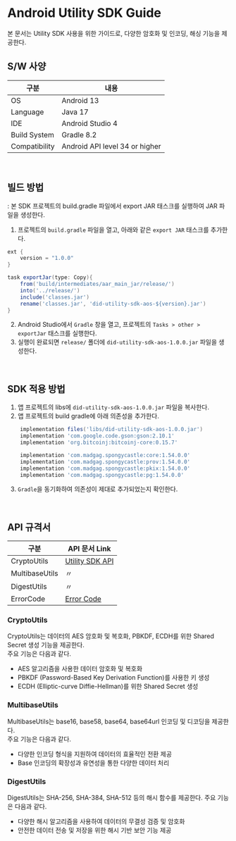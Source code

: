 # Android Utility SDK Guide
본 문서는 Utility SDK 사용을 위한 가이드로, 다양한 암호화 및 인코딩, 해싱 기능을 제공한다.



## S/W 사양
| 구분 | 내용                |
|------|----------------------------|
| OS  | Android 13|
| Language  | Java 17|
| IDE  | Android Studio 4|
| Build System  | Gradle 8.2 |
| Compatibility | Android API level 34 or higher  |

<br>


## 빌드 방법
: 본 SDK 프로젝트의 build.gradle 파일에서 export JAR 태스크를 실행하여 JAR 파일을 생성한다.
1. 프로젝트의 `build.gradle` 파일을 열고, 아래와 같은 `export JAR` 태스크를 추가한다.
```groovy
ext {
    version = "1.0.0"
}

task exportJar(type: Copy){
    from('build/intermediates/aar_main_jar/release/')
    into('../release/')
    include('classes.jar')
    rename('classes.jar', 'did-utility-sdk-aos-${version}.jar')
}
```
2. Android Studio에서 `Gradle` 창을 열고, 프로젝트의 `Tasks > other > exportJar` 태스크를 실행한다.
3. 실행이 완료되면 `release/` 폴더에 `did-utility-sdk-aos-1.0.0.jar` 파일을 생성한다.

<br>


## SDK 적용 방법
1. 앱 프로젝트의 libs에 `did-utility-sdk-aos-1.0.0.jar` 파일을 복사한다.
2. 앱 프로젝트의 build gradle에 아래 의존성을 추가한다.

```groovy
    implementation files('libs/did-utility-sdk-aos-1.0.0.jar')
    implementation 'com.google.code.gson:gson:2.10.1'
    implementation 'org.bitcoinj:bitcoinj-core:0.15.7'

    implementation 'com.madgag.spongycastle:core:1.54.0.0'
    implementation 'com.madgag.spongycastle:prov:1.54.0.0'
    implementation 'com.madgag.spongycastle:pkix:1.54.0.0'
    implementation 'com.madgag.spongycastle:pg:1.54.0.0'
```
3. `Gradle`을 동기화하여 의존성이 제대로 추가되었는지 확인한다.

<br>


## API 규격서
| 구분          | API 문서 Link                  |
|---------------|-------------------------------|
| CryptoUtils   | [Utility SDK API](../../../docs/api/did-utility-sdk-aos/Utility_ko.md) |
| MultibaseUtils | 〃                             |
| DigestUtils    | 〃                             |
| ErrorCode      | [Error Code](../../../docs/api/did-utility-sdk-aos/UtilityError.md) |

### CryptoUtils
CryptoUtils는 데이터의 AES 암호화 및 복호화, PBKDF, ECDH를 위한 Shared Secret 생성 기능을 제공한다. <br> 주요 기능은 다음과 같다.
- AES 알고리즘을 사용한 데이터 암호화 및 복호화
- PBKDF (Password-Based Key Derivation Function)를 사용한 키 생성
- ECDH (Elliptic-curve Diffie-Hellman)를 위한 Shared Secret 생성

### MultibaseUtils
MultibaseUtils는 base16, base58, base64, base64url 인코딩 및 디코딩을 제공한다. <br>주요 기능은 다음과 같다.
- 다양한 인코딩 형식을 지원하여 데이터의 효율적인 전환 제공
- Base 인코딩의 확장성과 유연성을 통한 다양한 데이터 처리

### DigestUtils
DigestUtils는 SHA-256, SHA-384, SHA-512 등의 해시 함수를 제공한다. 주요 기능은 다음과 같다.
- 다양한 해시 알고리즘을 사용하여 데이터의 무결성 검증 및 암호화
- 안전한 데이터 전송 및 저장을 위한 해시 기반 보안 기능 제공